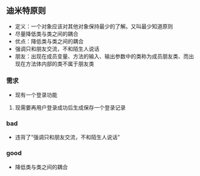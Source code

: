## 迪米特原则
* 定义：一个对象应该对其他对象保持最少的了解。又叫最少知道原则
* 尽量降低类与类之间的耦合
* 优点：降低类与类之间的耦合
* 强调只和朋友交流，不和陌生人说话
* 朋友：出现在成员变量、方法的输入、输出参数中的类称为成员朋友类、而出现在方法体内部的类不属于朋友类

### 需求
* 现有一个登录功能
1. 现需要再用户登录成功后生成保存一个登录记录

### bad
* 违背了“强调只和朋友交流，不和陌生人说话”
### good
* 降低类与类之间的耦合